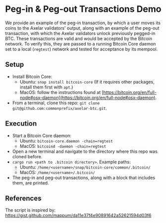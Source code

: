 # Peg-in & Peg-out Transactions Demo

We provide an example of the peg-in transaction, by which a user moves its
coins to the Axelar validators' output, along with an example of the peg-out
transaction, with which the Axelar validators unlock previously pegged-in
BTC. These transactions are valid and would be accepted by the Bitcoin
network. To verify this, they are passed to a running Bitcoin Core daemon set to
a local (`regtest`) network and tested for acceptance by its mempool.

## Setup
- Install Bitcoin Core:
  * Ubuntu: `snap install bitcoin-core` (If it requires other packages, install them first with `apt`.)
  * MacOS: follow the instructions found at [https://bitcoin.org/en/full-node#osx-daemon](https://bitcoin.org/en/full-node#osx-daemon).
- From a terminal, clone this repo: `git clone git@github.com:commonprefix/axelar-btc.git`.

## Execution
- Start a Bitcoin Core daemon:
  * Ubuntu: `bitcoin-core.daemon -chain=regtest`
  * MacOS: `bitcoind -daemon -chain=regtest`
- Open a new terminal and navigate to the directory where this repo was cloned before.
- `cargo run <path to .bitcoin directory>`. Example paths:
  * Ubuntu: `/home/<username>/snap/bitcoin-core/common/.bitcoin/`
  * MacOS: `/home/<username>/.bitcoin/`
- The peg-in and peg-out transactions, along with a block that includes them, are printed.

## References
The script is inspired by: https://gist.github.com/mappum/da11e37f4e90891642a52621594d03f6
